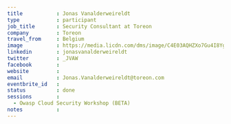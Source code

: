 ```yaml
---
title           : Jonas Vanalderweireldt
type            : participant
job_title       : Security Consultant at Toreon
company         : Toreon
travel_from     : Belgium
image           : https://media.licdn.com/dms/image/C4E03AQHZXo7Gu4I8Yg/profile-displayphoto-shrink_200_200/0?e=1531958400&v=beta&t=mjDg0RwBiHdsV2yKCl1NxokA7ItvScP_MuTLEkbaXb8
linkedin        : jonasvanalderweireldt
twitter         : _JVAW
facebook        :
website         :
email           : Jonas.Vanalderweireldt@toreon.com
eventbrite_id   :
status          : done
sessions        : 
  - Owasp Cloud Security Workshop (BETA)
notes           :
---
```

